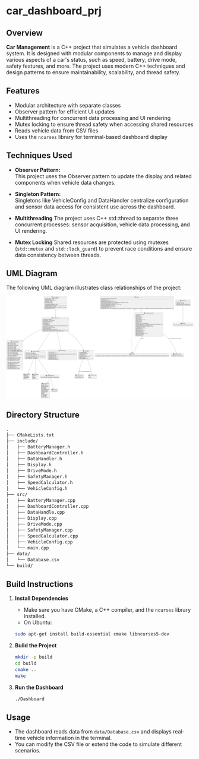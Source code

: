 # car_dashboard_prj

## Overview

**Car Management** is a C++ project that simulates a vehicle dashboard system. It is designed with modular components to manage and display various aspects of a car's status, such as speed, battery, drive mode, safety features, and more. The project uses modern C++ techniques and design patterns to ensure maintainability, scalability, and thread safety.

## Features

- Modular architecture with separate classes
- Observer pattern for efficient UI updates
- Multithreading for concurrent data processing and UI rendering
- Mutex locking to ensure thread safety when accessing shared resources
- Reads vehicle data from CSV files
- Uses the `ncurses` library for terminal-based dashboard display

## Techniques Used

- **Observer Pattern:**  
  This project uses the Observer pattern to update the display and related components when vehicle data changes.

- **Singleton Pattern:**  
  Singletons like VehicleConfig and DataHandler centralize configuration and sensor data access for consistent use across the dashboard.

- **Multithreading**
  The project uses C++ std::thread to separate three concurrent processes: sensor acquisition, vehicle data processing, and UI rendering.
  
- **Mutex Locking**
  Shared resources are protected using mutexes (`std::mutex` and `std::lock_guard`) to prevent race conditions and ensure data consistency between threads.

## UML Diagram

The following UML diagram illustrates class relationships of the project:

![UML Diagram](Car-Management-UML.png)

## Directory Structure

  ```
  .
  ├── CMakeLists.txt
  ├── include/
  │   ├── BatteryManager.h
  │   ├── DashboardController.h
  │   ├── DataHandler.h
  │   ├── Display.h
  │   ├── DriveMode.h
  │   ├── SafetyManager.h
  │   ├── SpeedCalculator.h
  │   └── VehicleConfig.h
  ├── src/
  │   ├── BatteryManager.cpp
  │   ├── DashboardController.cpp
  │   ├── DataHandle.cpp
  │   ├── Display.cpp
  │   ├── DriveMode.cpp
  │   ├── SafetyManager.cpp
  │   ├── SpeedCalculator.cpp
  │   ├── VehicleConfig.cpp
  │   └── main.cpp
  ├── data/
  │   └── Database.csv
  └── build/
  ```

## Build Instructions

1. **Install Dependencies**
   - Make sure you have CMake, a C++ compiler, and the `ncurses` library installed.
   - On Ubuntu:  
   ```sh
   sudo apt-get install build-essential cmake libncurses5-dev
   ```

2. **Build the Project**
   ```sh
   mkdir -p build
   cd build
   cmake ..
   make
   ```

3. **Run the Dashboard**
   ```sh
   ./Dashboard
   ```

## Usage

- The dashboard reads data from `data/Database.csv` and displays real-time vehicle information in the terminal.
- You can modify the CSV file or extend the code to simulate different scenarios.
